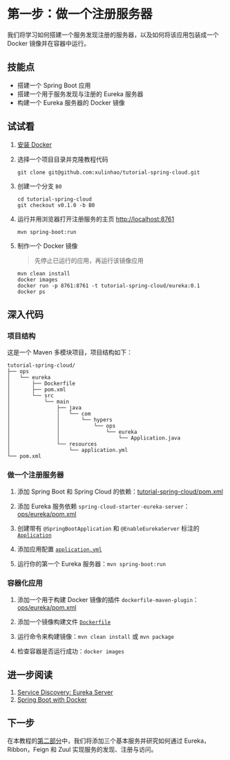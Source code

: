 # 第一步：做一个注册服务器

我们将学习如何搭建一个服务发现注册的服务器，以及如何将该应用包装成一个 Docker 镜像并在容器中运行。


## 技能点

- 搭建一个 Spring Boot 应用
- 搭建一个用于服务发现与注册的 Eureka 服务器
- 构建一个 Eureka 服务器的 Docker 镜像


## 试试看

1. [安装 Docker](https://docs.docker.com/install/)

2. 选择一个项目目录并克隆教程代码

    ```
    git clone git@github.com:xulinhao/tutorial-spring-cloud.git
    ```

3. 创建一个分支 `B0`

    ```
    cd tutorial-spring-cloud
    git checkout v0.1.0 -b B0
    ```

4. 运行并用浏览器打开注册服务的主页 [http://localhost:8761](http://localhost:8761)

    ```
    mvn spring-boot:run
    ```
    
5. 制作一个 Docker 镜像
    > 先停止已运行的应用，再运行该镜像应用

    ```
    mvn clean install
    docker images
    docker run -p 8761:8761 -t tutorial-spring-cloud/eureka:0.1
    docker ps
    ```


## 深入代码

### 项目结构

这是一个 Maven 多模块项目，项目结构如下：

```
tutorial-spring-cloud/
├── ops
│   └── eureka
│       ├── Dockerfile
│       ├── pom.xml
│       └── src
│           └── main
│               ├── java
│               │   └── com
│               │       └── hypers
│               │           └── ops
│               │               └── eureka
│               │                   └── Application.java
│               └── resources
│                   └── application.yml
└── pom.xml
```

### 做一个注册服务器

1. 添加 Spring Boot 和 Spring Cloud 的依赖：[tutorial-spring-cloud/pom.xml](https://github.com/xulinhao/tutorial-spring-cloud/blob/master/pom.xml#L18-L34)

2. 添加 Eureka 服务依赖 `spring-cloud-starter-eureka-server`：[ops/eureka/pom.xml](https://github.com/xulinhao/tutorial-spring-cloud/blob/master/ops/eureka/pom.xml#L17-L22)

3. 创建带有 `@SpringBootApplication` 和 `@EnableEurekaServer` 标注的 [`Application`](https://github.com/xulinhao/tutorial-spring-cloud/blob/master/ops/eureka/src/main/java/com/hypers/ops/eureka/Application.java) 

4. 添加应用配置 [`application.yml`](https://github.com/xulinhao/tutorial-spring-cloud/blob/master/ops/eureka/src/main/resources/application.yml)

5. 运行你的第一个 Eureka 服务器：`mvn spring-boot:run`

### 容器化应用

1. 添加一个用于构建 Docker 镜像的插件 `dockerfile-maven-plugin`：[ops/eureka/pom.xml](https://github.com/xulinhao/tutorial-spring-cloud/blob/master/ops/eureka/pom.xml#L30-L49)

2. 添加一个镜像构建文件 [`Dockerfile`](https://github.com/xulinhao/tutorial-spring-cloud/blob/master/ops/eureka/Dockerfile)

3. 运行命令来构建镜像：`mvn clean install` 或 `mvn package`

4. 检查容器是否运行成功：`docker images`


## 进一步阅读

1. [Service Discovery: Eureka Server](http://cloud.spring.io/spring-cloud-static/Edgware.SR2/multi/multi_spring-cloud-eureka-server.html)
2. [Spring Boot with Docker](https://spring.io/guides/gs/spring-boot-docker/)


## 下一步

在本教程的[第二部分](part-2-cn.md)中，我们将添加三个基本服务并研究如何通过 Eureka，Ribbon，Feign 和 Zuul 
实现服务的发现、注册与访问。